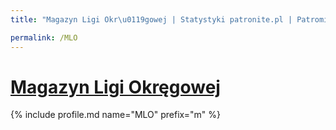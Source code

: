 ```yaml
---
title: "Magazyn Ligi Okr\u0119gowej | Statystyki patronite.pl | Patromierz"

permalink: /MLO
---
```


# [Magazyn Ligi Okręgowej](https://patronite.pl/MLO)

{% include profile.md name="MLO" prefix="m" %}

